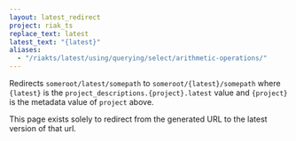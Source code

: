 ```yaml
---
layout: latest_redirect
project: riak_ts
replace_text: latest
latest_text: "{latest}"
aliases:
  - "/riakts/latest/using/querying/select/arithmetic-operations/"
---
```


Redirects `someroot/latest/somepath` to `someroot/{latest}/somepath` 
where `{latest}` is the `project_descriptions.{project}.latest` value
and `{project}` is the metadata value of `project` above.

This page exists solely to redirect from the generated URL to the latest version of
that url.




